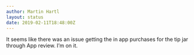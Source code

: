 ```yaml
---
author: Martin Hartl
layout: status
date: 2019-02-11T18:48:00Z
---
```

It seems like there was an issue getting the in app purchases for the tip jar through App review. I’m on it.